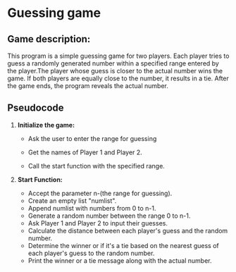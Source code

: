 # Guessing game

## Game description:

This program is a simple guessing game for two players. Each player tries to guess a randomly generated number within a specified range entered by the player.The player whose guess is closer to the actual number wins the game. If both players are equally close to the number, it results in a tie. After the game ends, the program reveals the actual number.


## Pseudocode

1. **Initialize the game:**

   - Ask the user to enter the range for guessing 

   - Get the names of Player 1 and Player 2.

   - Call the start function with the specified range.


2. **Start Function:**
   - Accept the parameter n-(the range for guessing).
   - Create an empty list "numlist".
   - Append numlist with numbers from 0 to n-1.
   - Generate a random number between the range 0 to n-1.
   - Ask Player 1 and Player 2 to input their guesses.
   - Calculate the distance between each player's guess and the random number.
   - Determine the winner or if it's a tie based on the nearest guess of each player's guess to the random number.
   - Print the winner or a tie message along with the actual number.
